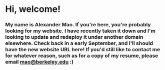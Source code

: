 # Hi, welcome!

### My name is Alexander Mao. If you're here, you're probably looking for my website. I have recently taken it down and I'm looking to update and redeploy it under another domain elsewhere. Check back in a early September, and I'll should have the new website URL here! If you'd still like to contact me for whatever reason, such as for a copy of my resume, please email mao@berkeley.edu :)
